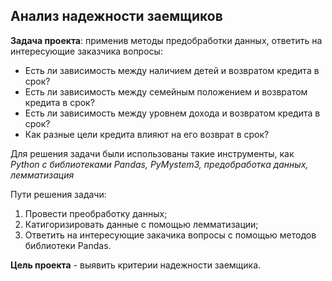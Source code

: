 
## Анализ надежности заемщиков

**Задача проекта**: применив методы предобработки данных, ответить на интересующие заказчика вопросы:
- Есть ли зависимость между наличием детей и возвратом кредита в срок?
- Есть ли зависимость между семейным положением и возвратом кредита в срок?
- Есть ли зависимость между уровнем дохода и возвратом кредита в срок?
- Как разные цели кредита влияют на его возврат в срок?

Для решения задачи были использованы такие инструменты, как *Python c библиотеками Pandas, PyMystem3, предобработка данных, лемматизация*

Пути решения задачи:
1. Провести преобработку данных;
2. Катигоризировать данные с помощью лемматизации;
3. Ответить на интересующие закачика вопросы с помощью методов библиотеки Pandas.

**Цель проекта** - выявить критерии надежности заемщика.
